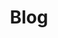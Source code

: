 ---
title: "Blog"
summary: "Catatan tentang kehidupan, apa yang dirasakan serta di utarakan ulang"
---